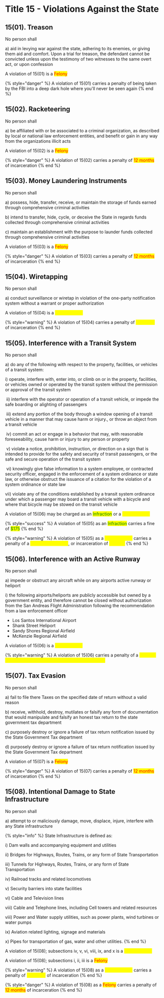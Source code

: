 # Title 15  - Violations Against the State

## 15(01). Treason

No person shall&#x20;

&#x20;    a) aid‌ ‌in‌ ‌levying‌ ‌war‌ ‌against‌ ‌the‌ ‌state,‌ ‌adhering‌ ‌to‌ ‌its‌ ‌enemies,‌ ‌or‌ ‌giving‌ ‌them‌ ‌aid‌ ‌and‌ ‌comfort.‌ ‌Upon‌ ‌a‌ ‌trial‌ ‌for‌ ‌treason,‌ ‌the‌ ‌defendant‌ ‌cannot‌ ‌be‌ ‌convicted‌ ‌unless‌ ‌upon‌ ‌the‌ ‌testimony‌ ‌of‌ ‌two‌ ‌witnesses‌ ‌to‌ ‌the‌ ‌same‌ ‌overt‌ ‌act,‌ ‌or‌ ‌upon‌ ‌confession

A violation of 15(01) is a <mark style="color:red;">Felony</mark>

{%  style="danger" %}
A violation of 15(01) carries a penalty of being taken by the FBI into a deep dark hole where you'll never be seen again
{% end %}

## 15(02). Racketeering

No person shall

&#x20;    a) be affiliated with or be associated to‌ ‌a‌ ‌criminal‌ ‌organization,‌ ‌as‌ ‌described ‌by‌ ‌local‌ ‌or‌ ‌national‌ ‌law‌ ‌enforcement‌ ‌entities,‌ ‌and benefit or gain in any way from the organizations illicit acts

A violation of 15(02) is a <mark style="color:red;">Felony</mark>

{%  style="danger" %}
A violation of 15(02) carries a penalty of <mark style="color:red;">12 months</mark> of incarceration
{% end %}

## 15(03). Money Laundering Instruments

No person shall

&#x20;    a) possess‌,‌ ‌hide,‌ ‌transfer,‌ ‌receive,‌ ‌or‌ ‌maintain ‌the‌ ‌storage‌ ‌of‌ ‌funds‌ ‌earned‌ ‌through‌ ‌comprehensive‌ ‌criminal‌ ‌activities

&#x20;    b) intend ‌to‌ ‌transfer,‌ ‌hide,‌ ‌cycle,‌ ‌or‌ ‌deceive‌ the State in regards ‌funds‌ ‌collected‌ ‌through‌ ‌comprehensive‌ ‌criminal‌ ‌activities‌ ‌

&#x20;    c) maintain an‌ ‌establishment‌ ‌with‌ ‌the‌ ‌purpose‌ ‌to‌ ‌launder‌ ‌funds‌ ‌collected‌ ‌through‌ ‌comprehensive‌ ‌criminal‌ ‌activities‌ ‌

A violation of 15(03) is a <mark style="color:red;">Felony</mark>

{%  style="danger" %}
A violation of 15(03) carries a penalty of <mark style="color:red;">12 months</mark> of incarceration
{% end %}

## 15(04). Wiretapping

No person shall

&#x20;    a) conduct surveillance‌ ‌or‌ ‌wiretap ‌in‌ ‌violation‌ ‌of‌ ‌the‌ ‌one-party‌ ‌notification‌ ‌system‌ ‌without‌ ‌a‌ ‌warrant‌ ‌or‌ ‌proper‌ ‌authorization

A violation of 15(04) is a <mark style="color:yellow;">Misdemeanor</mark>

{%  style="warning" %}
A violation of 15(04) carries a penalty of <mark style="color:yellow;">6 months</mark> of incarceration
{% end %}

## 15(05). Interference with a Transit System

No person shall

&#x20;    a) do‌ ‌any‌ ‌of‌ ‌the‌ ‌following‌ ‌with‌ ‌respect‌ ‌to‌ ‌the‌ ‌‌property‌,‌ ‌facilities,‌ ‌or‌ ‌vehicles‌ ‌of‌ ‌a‌ ‌transit‌ ‌system:

&#x20;         i) operate,‌ ‌interfere‌ ‌with,‌ ‌enter‌ ‌into,‌ ‌or‌ ‌climb‌ ‌on‌ ‌or‌ ‌in‌ ‌the‌ ‌‌property‌,‌ ‌facilities,‌ ‌or‌ ‌vehicles‌ ‌owned‌ ‌or‌ ‌operated‌ ‌by‌ ‌the‌ ‌transit‌ ‌system‌ ‌without‌ ‌the‌ ‌permission‌ ‌or‌ ‌approval‌ ‌of‌ ‌the‌ ‌transit‌ ‌system

&#x20;‌        ii) interfere‌ ‌with‌ ‌the‌ ‌operator‌ ‌or‌ ‌operation‌ ‌of‌ ‌a‌ ‌transit‌ ‌‌vehicle‌,‌ ‌or‌ ‌impede‌ ‌the‌ ‌safe‌ ‌boarding‌ ‌or‌ ‌alighting‌ ‌of‌ ‌passengers

&#x20;‌       iii) extend‌ ‌any‌ ‌portion‌ ‌of‌ ‌the‌ ‌body‌ ‌through‌ ‌a‌ ‌window‌ ‌opening‌ ‌of‌ ‌a‌ ‌transit‌ ‌‌vehicle‌‌ ‌in‌ ‌a‌ ‌manner‌ ‌that‌ ‌may‌ ‌cause‌ ‌harm‌ ‌or‌ ‌injury., or throw‌ ‌an‌ ‌object‌ ‌from‌ ‌a‌ ‌transit‌ ‌‌vehicle‌

&#x20;‌       iv) commit‌ ‌an‌ ‌act‌ ‌or‌ ‌engage‌ ‌in‌ ‌a‌ ‌behavior‌ ‌that‌ ‌may,‌ ‌with‌ ‌reasonable‌ ‌foreseeability,‌ ‌cause‌ ‌harm‌ ‌or‌ ‌injury‌ ‌to‌ ‌any‌ ‌person‌ ‌or‌ ‌‌property‌

&#x20;‌        v) violate‌ ‌a‌ ‌notice,‌ ‌prohibition,‌ ‌instruction,‌ ‌or‌ ‌direction‌ ‌on‌ ‌a‌ ‌sign‌ ‌that‌ ‌is‌ ‌intended‌ ‌to‌ ‌provide‌ ‌for‌ ‌the‌ ‌safety‌ ‌and‌ ‌security‌ ‌of‌ ‌transit‌ ‌passengers,‌ ‌or‌ ‌the‌ ‌safe‌ ‌and‌ ‌secure‌ ‌operation‌ ‌of‌ ‌the‌ ‌transit‌ ‌system‌ ‌

&#x20;‌       vi) knowingly‌ ‌give‌ ‌false‌ ‌information‌ ‌to‌ ‌a‌ ‌system‌ ‌employee,‌ ‌or‌ ‌contracted‌ ‌security‌ ‌officer,‌ ‌engaged‌ ‌in‌ ‌the‌ ‌enforcement‌ ‌of‌ ‌a‌ ‌system‌ ‌ordinance‌ ‌or‌ ‌state‌ ‌law,‌ ‌or‌ ‌otherwise‌ ‌obstruct‌ ‌the‌ ‌issuance‌ ‌of‌ ‌a‌ ‌citation‌ ‌for‌ ‌the‌ ‌violation‌ ‌of‌ ‌a‌ ‌system‌ ‌ordinance‌ ‌or‌ ‌state‌ ‌law

&#x20;     vii) violate‌ ‌any‌ ‌of‌ ‌the‌ ‌conditions‌ ‌established‌ ‌by‌ ‌a‌ ‌transit‌ ‌system‌ ‌ordinance‌ ‌under‌ ‌which‌ ‌a‌ ‌passenger‌ ‌may‌ ‌board‌ ‌a‌ ‌transit‌ ‌‌vehicle‌‌ ‌with‌ ‌a‌ ‌bicycle‌ ‌and‌ ‌where‌ ‌that‌ ‌bicycle‌ ‌may‌ ‌be‌ ‌stowed‌ ‌on‌ ‌the‌ ‌transit‌ ‌‌vehicle‌ ‌

A violation of 15(06) may be charged as an <mark style="color:green;">Infraction</mark> or a <mark style="color:yellow;">Misdemeanor</mark>

{%  style="success" %}
A violation of 15(05) as an <mark style="color:green;">Infraction</mark> carries a fine of <mark style="color:green;">$175</mark>
{% end %}

{%  style="warning" %}
A violation of 15(05) as a <mark style="color:yellow;">Misdemeanor</mark> carries a penalty of a <mark style="color:yellow;">Criminal Summons</mark>, or incarceration of <mark style="color:yellow;">1 month</mark>
{% end %}

## 15(06). Interference with an Active Runway

No person shall

&#x20;    a) impede or obstruct any aircraft while ‌on‌ ‌any‌ ‌airports active ‌runway‌ ‌or‌ ‌heliport‌

&#x20;         i) the‌ ‌following‌ ‌airports/heliports‌ ‌are‌ ‌‌publicly‌‌ ‌accessible‌ ‌but‌ ‌owned‌ ‌by‌ ‌a‌ ‌government‌ ‌entity‌, ‌and‌ ‌therefore‌ ‌cannot‌ ‌be‌ ‌closed‌ ‌without‌ authorization from the San Andreas Flight Administration ‌following‌ ‌the‌ ‌recommendation‌ ‌from‌ ‌a‌ ‌law‌ ‌enforcement‌ ‌officer

* Los Santos International Airport
* Shank Street Heliport
* Sandy Shores Regional Airfield
* McKenzie Regional Airfield

A violation of 15(06) is a <mark style="color:yellow;">Misdemeanor</mark>

{%  style="warning" %}
A violation of 15(06) carries a penalty of a <mark style="color:green;"><mark style="color:yellow;">Criminal Summons<mark style="color:yellow;"></mark>, or incarceration of <mark style="color:yellow;">1 month</mark>
{% end %}

## 15(07). Tax Evasion

No person shall

&#x20;    a) fail‌ ‌to‌ ‌file‌ ‌there‌ ‌Taxes‌ ‌on‌ ‌the‌ ‌specified‌ ‌date‌ ‌of‌ ‌return‌ ‌without‌ ‌a‌ ‌valid‌ ‌reason‌ ‌ ‌

&#x20;    b) receive,‌ ‌withhold,‌ ‌destroy,‌ ‌mutilates‌ ‌or‌ ‌falsify‌ ‌any‌ ‌form‌ ‌of‌ ‌documentation‌ ‌that‌ ‌would‌ ‌manipulate‌ ‌and‌ ‌falsify ‌an‌ ‌honest‌ ‌tax‌ ‌return‌ ‌to‌ ‌the‌ ‌state‌ ‌government‌ ‌tax‌ ‌department

&#x20;    c) purposely‌ ‌destroy‌ ‌or‌ ‌ignore‌ ‌a‌ ‌failure‌ ‌of‌ ‌tax‌ ‌return‌ ‌notification‌ ‌issued‌ ‌by‌ ‌the‌ ‌State‌ ‌Government‌ ‌Tax‌ ‌department‌ ‌

&#x20;    d) purposely‌ ‌destroy‌ ‌or‌ ‌ignore‌ ‌a‌ ‌failure‌ ‌of‌ ‌tax‌ ‌return‌ ‌notification‌ ‌issued‌ ‌by‌ ‌the‌ ‌State‌ ‌Government‌ ‌Tax‌ ‌department‌&#x20;

A violation of 15(07) is a <mark style="color:red;">Felony</mark>

{%  style="danger" %}
A violation of 15(07) carries a penalty of <mark style="color:red;">12 months</mark> of incarceration
{% end %}

## 15(08). Intentional Damage to State Infrastructure

No person shall&#x20;

&#x20;    a) attempt‌ ‌to or‌ ‌maliciously‌ damage,‌ ‌move,‌ ‌displace,‌ ‌injure,‌ ‌interfere ‌with‌ ‌any‌ ‌State‌ ‌infrastructure

{%  style="info" %}
State Infrastructure is defined as:

&#x20;   i) Dam‌ ‌walls ‌and‌ ‌accompanying ‌equipment‌ ‌and‌ ‌utilities‌ ‌&#x20;

&#x20;  ii) Bridges‌ ‌for‌ ‌Highways,‌ ‌‌Routes‌,‌ ‌Trains,‌ ‌or‌ ‌any‌ ‌form‌ ‌of‌ ‌State‌ ‌Transportation‌ ‌&#x20;

&#x20; iii) Tunnels‌ ‌for‌ ‌Highways,‌ ‌‌Routes‌,‌ ‌Trains,‌ ‌or‌ ‌any‌ ‌form‌ ‌of‌ ‌State‌ ‌Transportation‌ ‌&#x20;

&#x20; iv) Railroad‌ ‌tracks‌ ‌and‌ ‌related‌ ‌locomotives‌&#x20;

&#x20;  v) Security‌ ‌barriers‌ ‌into‌ ‌state‌ ‌facilities‌&#x20;

&#x20; vi) Cable‌ ‌and‌ ‌Television‌ ‌lines‌ ‌

viii) Cable‌ ‌and‌ ‌Telephone‌ ‌lines,‌ ‌including‌ ‌Cell‌ ‌towers‌ ‌and‌ ‌related‌ ‌resources‌ ‌&#x20;

viii) Power‌ ‌and‌ ‌Water‌ ‌supply‌ ‌utilities,‌ ‌such‌ ‌as‌ ‌power‌ ‌plants,‌ ‌wind‌ ‌turbines‌ ‌or‌ ‌water‌ ‌pumps‌&#x20;

&#x20;ix) Aviation‌ ‌related‌ ‌lighting,‌ ‌signage‌ ‌and‌ ‌materials‌&#x20;

&#x20; x) Pipes‌ ‌for‌ ‌transportation‌ ‌of‌ ‌gas,‌ ‌water‌ ‌and‌ ‌other‌ ‌utilities.
{% end %}

A violation of 15(08); subsections iv, v, vi, viii, ix, and x is a <mark style="color:yellow;">Misdemeanor</mark>

A violation of 15(08); subsections i, ii, iii is a <mark style="color:red;">Felony</mark>

{%  style="warning" %}
A violation of 15(08) as a <mark style="color:yellow;">Misdemeanor</mark> carries a penalty of <mark style="color:yellow;">2 months</mark> of incarceration
{% end %}

{%  style="danger" %}
A violation of 15(08) as a <mark style="color:red;">Felony</mark> carries a penalty of <mark style="color:red;">12 months</mark> of incarceration
{% end %}
